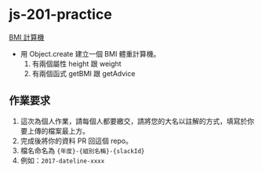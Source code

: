 # js-201-practice

[BMI 計算機](http://depart.femh.org.tw/dietary/3OPD/BMI.htm)

* 用 Object.create 建立一個 BMI 體重計算機。
  1. 有兩個屬性 height 跟 weight
  1. 有兩個函式 getBMI 跟 getAdvice

## 作業要求

1. 這次為個人作業，請每個人都要繳交，請將您的大名以註解的方式，填寫於你要上傳的檔案最上方。
2. 完成後將你的資料 PR 回這個 repo。
3. 檔名命名為 `{年度}-{組別名稱}-{slackId}`
4. 例如：`2017-dateline-xxxx`